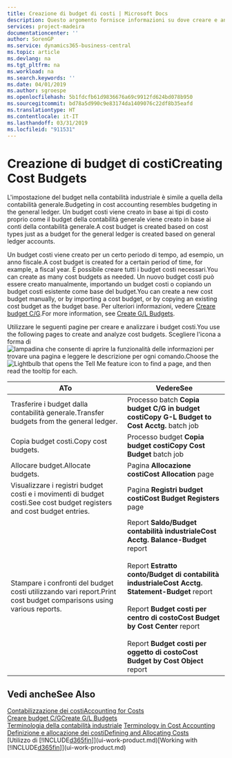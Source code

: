 ```yaml
---
title: Creazione di budget di costi | Microsoft Docs
description: Questo argomento fornisce informazioni su dove creare e analizzare budget costi.
services: project-madeira
documentationcenter: ''
author: SorenGP
ms.service: dynamics365-business-central
ms.topic: article
ms.devlang: na
ms.tgt_pltfrm: na
ms.workload: na
ms.search.keywords: ''
ms.date: 04/01/2019
ms.author: sgroespe
ms.openlocfilehash: 5b1fdcfb61d9836676a69c9912fd624bd078b950
ms.sourcegitcommit: bd78a5d990c9e83174da1409076c22df8b35eafd
ms.translationtype: HT
ms.contentlocale: it-IT
ms.lasthandoff: 03/31/2019
ms.locfileid: "911531"
---
```

# <a name="creating-cost-budgets"></a><span data-ttu-id="24abe-103">Creazione di budget di costi</span><span class="sxs-lookup"><span data-stu-id="24abe-103">Creating Cost Budgets</span></span>
<span data-ttu-id="24abe-104">L'impostazione del budget nella contabilità industriale è simile a quella della contabilità generale.</span><span class="sxs-lookup"><span data-stu-id="24abe-104">Budgeting in cost accounting resembles budgeting in the general ledger.</span></span> <span data-ttu-id="24abe-105">Un budget costi viene creato in base ai tipi di costo proprio come il budget della contabilità generale viene creato in base ai conti della contabilità generale.</span><span class="sxs-lookup"><span data-stu-id="24abe-105">A cost budget is created based on cost types just as a budget for the general ledger is created based on general ledger accounts.</span></span>  

<span data-ttu-id="24abe-106">Un budget costi viene creato per un certo periodo di tempo, ad esempio, un anno fiscale.</span><span class="sxs-lookup"><span data-stu-id="24abe-106">A cost budget is created for a certain period of time, for example, a fiscal year.</span></span> <span data-ttu-id="24abe-107">È possibile creare tutti i budget costi necessari.</span><span class="sxs-lookup"><span data-stu-id="24abe-107">You can create as many cost budgets as needed.</span></span> <span data-ttu-id="24abe-108">Un nuovo budget costi può essere creato manualmente, importando un budget costi o copiando un budget costi esistente come base del budget.</span><span class="sxs-lookup"><span data-stu-id="24abe-108">You can create a new cost budget manually, or by importing a cost budget, or by copying an existing cost budget as the budget base.</span></span> <span data-ttu-id="24abe-109">Per ulteriori informazioni, vedere [Creare budget C/G](finance-how-create-budgets.md).</span><span class="sxs-lookup"><span data-stu-id="24abe-109">For more information, see [Create G/L Budgets](finance-how-create-budgets.md).</span></span>

<span data-ttu-id="24abe-110">Utilizzare le seguenti pagine per creare e analizzare i budget costi.</span><span class="sxs-lookup"><span data-stu-id="24abe-110">You use the following pages to create and analyze cost budgets.</span></span> <span data-ttu-id="24abe-111">Scegliere l'icona a forma di ![lampadina che consente di aprire la funzionalità delle informazioni](media/ui-search/search_small.png "Informazioni sull'operazione che si desidera eseguire") per trovare una pagina e leggere le descrizione per ogni comando.</span><span class="sxs-lookup"><span data-stu-id="24abe-111">Choose the ![Lightbulb that opens the Tell Me feature](media/ui-search/search_small.png "Tell me what you want to do") icon to find a page, and then read the tooltip for each.</span></span>

|<span data-ttu-id="24abe-112">A</span><span class="sxs-lookup"><span data-stu-id="24abe-112">To</span></span>|<span data-ttu-id="24abe-113">Vedere</span><span class="sxs-lookup"><span data-stu-id="24abe-113">See</span></span>|  
|--------|---------|  
|<span data-ttu-id="24abe-114">Trasferire i budget dalla contabilità generale.</span><span class="sxs-lookup"><span data-stu-id="24abe-114">Transfer budgets from the general ledger.</span></span>|<span data-ttu-id="24abe-115">Processo batch **Copia budget C/G in budget costi**</span><span class="sxs-lookup"><span data-stu-id="24abe-115">**Copy G-L Budget to Cost Acctg.** batch job</span></span>|  
|<span data-ttu-id="24abe-116">Copia budget costi.</span><span class="sxs-lookup"><span data-stu-id="24abe-116">Copy cost budgets.</span></span>|<span data-ttu-id="24abe-117">Processo budget **Copia budget costi**</span><span class="sxs-lookup"><span data-stu-id="24abe-117">**Copy Cost Budget** batch job</span></span>|  
|<span data-ttu-id="24abe-118">Allocare budget.</span><span class="sxs-lookup"><span data-stu-id="24abe-118">Allocate budgets.</span></span>|<span data-ttu-id="24abe-119">Pagina **Allocazione costi**</span><span class="sxs-lookup"><span data-stu-id="24abe-119">**Cost Allocation** page</span></span>|  
|<span data-ttu-id="24abe-120">Visualizzare i registri budget costi e i movimenti di budget costi.</span><span class="sxs-lookup"><span data-stu-id="24abe-120">See cost budget registers and cost budget entries.</span></span>|<span data-ttu-id="24abe-121">Pagina **Registri budget costi**</span><span class="sxs-lookup"><span data-stu-id="24abe-121">**Cost Budget Registers** page</span></span>|  
|<span data-ttu-id="24abe-122">Stampare i confronti del budget costi utilizzando vari report.</span><span class="sxs-lookup"><span data-stu-id="24abe-122">Print cost budget comparisons using various reports.</span></span>|<span data-ttu-id="24abe-123">Report **Saldo/Budget contabilità industriale**</span><span class="sxs-lookup"><span data-stu-id="24abe-123">**Cost Acctg. Balance-Budget** report</span></span><br /><br /> <span data-ttu-id="24abe-124">Report **Estratto conto/Budget di contabilità industriale**</span><span class="sxs-lookup"><span data-stu-id="24abe-124">**Cost Acctg. Statement-Budget** report</span></span><br /><br /> <span data-ttu-id="24abe-125">Report **Budget costi per centro di costo**</span><span class="sxs-lookup"><span data-stu-id="24abe-125">**Cost Budget by Cost Center** report</span></span><br /><br /> <span data-ttu-id="24abe-126">Report **Budget costi per oggetto di costo**</span><span class="sxs-lookup"><span data-stu-id="24abe-126">**Cost Budget by Cost Object** report</span></span>|  

## <a name="see-also"></a><span data-ttu-id="24abe-127">Vedi anche</span><span class="sxs-lookup"><span data-stu-id="24abe-127">See Also</span></span>  
[<span data-ttu-id="24abe-128">Contabilizzazione dei costi</span><span class="sxs-lookup"><span data-stu-id="24abe-128">Accounting for Costs</span></span>](finance-manage-cost-accounting.md)  
[<span data-ttu-id="24abe-129">Creare budget C/G</span><span class="sxs-lookup"><span data-stu-id="24abe-129">Create G/L Budgets</span></span>](finance-how-create-budgets.md)  
<span data-ttu-id="24abe-130">[Terminologia della contabilità industriale](finance-terminology-in-cost-accounting.md) </span><span class="sxs-lookup"><span data-stu-id="24abe-130">[Terminology in Cost Accounting](finance-terminology-in-cost-accounting.md) </span></span>  
[<span data-ttu-id="24abe-131">Definizione e allocazione dei costi</span><span class="sxs-lookup"><span data-stu-id="24abe-131">Defining and Allocating Costs</span></span>](finance-define-and-allocate-costs.md)  
<span data-ttu-id="24abe-132">[Utilizzo di [!INCLUDE[d365fin](includes/d365fin_md.md)]](ui-work-product.md)</span><span class="sxs-lookup"><span data-stu-id="24abe-132">[Working with [!INCLUDE[d365fin](includes/d365fin_md.md)]](ui-work-product.md)</span></span>
